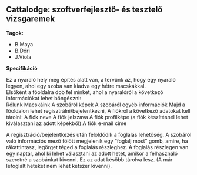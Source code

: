 <h2>Cattalodge: szoftverfejlesztő- és tesztelő vizsgaremek</h2>
<b>Tagok:</b>
<ul>
 <li>
  B.Maya
 </li>
 <li>
  B.Dóri
 </li>
 <li>
  J.Viola
 </li>
</ul>

<b>Specifikáció</b>

Ez a nyaraló hely még építés alatt van, a tervünk az, hogy egy nyaraló legyen, ahol egy szoba van kiadva egy hétre macskákkal.  
Elsőként a főoldalra dob fel minket, ahol a nyaralóról a következő információkat lehet böngészni:  
Rólunk
Macskáink 
A szobáról képek 
A szobáról egyéb információk 
Majd a főoldalon lehet regisztrálni/bejelentkezni, 
A fiókról a következő adatokat kell tárolni: 
A fiók neve 
A fiók jelszava 
A fiók profilképe (a fiók készítésnél lehet kiválasztani az adott képekből) 
A fiók e-mail címe 

 

A regisztráció/bejelentkezés után feloldódik a foglalás lehetőség. 
A szobáról való információs mező fölött megjelenik egy “foglalj most” gomb, amire, ha rákattintasz, legörget téged a foglalás részleghez. 
A foglalás részlegen van egy naptár, ahol ki lehet választani az adott hetet, amikor a felhasználó szeretné a szobánkat kivenni. Ez az adat később tárolva lesz. (A már lefoglalt heteket nem lehet kétszer kivenni). 


